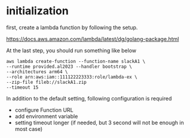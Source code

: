# initialization
first, create a lambda function by following the setup.

https://docs.aws.amazon.com/lambda/latest/dg/golang-package.html

At the last step, you should run something like below

```
aws lambda create-function --function-name slackA1 \
--runtime provided.al2023 --handler bootstrap \
--architectures arm64 \
--role arn:aws:iam::111122223333:role/lambda-ex \
--zip-file fileb://slackA1.zip
--timeout 15
```

In addition to the default setting, following configuration is required

- configure Function URL
- add environment variable
- setting timeout longer (if needed, but 3 second will not be enough in most case)